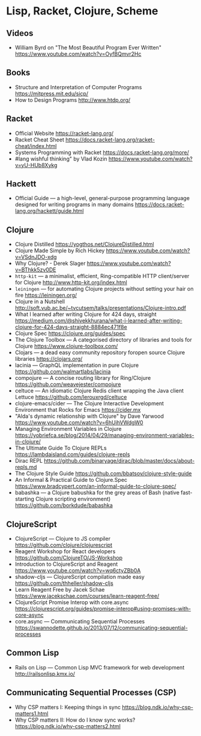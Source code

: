 # Lisp, Racket, Clojure, Scheme

## Videos

* William Byrd on "The Most Beautiful Program Ever Written"
  https://www.youtube.com/watch?v=OyfBQmvr2Hc

## Books

* Structure and Interpretation of Computer Programs
  https://mitpress.mit.edu/sicp/
* How to Design Programs
  http://www.htdp.org/

## Racket

* Official Website
  https://racket-lang.org/
* Racket Cheat Sheet
  https://docs.racket-lang.org/racket-cheat/index.html
* Systems Programming with Racket
  https://docs.racket-lang.org/more/
* #lang wishful thinking" by Vlad Kozin
  https://www.youtube.com/watch?v=yU-HUb8Xykg

## Hackett

* Official Guide — a high-level, general-purpose programming language designed for writing programs in many domains
  https://docs.racket-lang.org/hackett/guide.html

## Clojure

* Clojure Distilled
  https://yogthos.net/ClojureDistilled.html
* Clojure Made Simple by Rich Hickey
  https://www.youtube.com/watch?v=VSdnJDO-xdg
* Why Clojure? - Derek Slager
  https://www.youtube.com/watch?v=BThkk5zv0DE
* `http-kit` — a minimalist, efficient, Ring-compatible HTTP client/server for Clojure
  http://www.http-kit.org/index.html
* `leiningen` — for automating Clojure projects without setting your hair on fire
  https://leiningen.org/
* Clojure in a Nutshell
  http://soft.vub.ac.be/~tvcutsem/talks/presentations/Clojure-intro.pdf
* What I learned after writing Clojure for 424 days, straight
  https://medium.com/@shivekkhurana/what-i-learned-after-writing-clojure-for-424-days-straight-8884ec471f8e
* Clojure Spec
  https://clojure.org/guides/spec
* The Clojure Toolbox — A categorised directory of libraries and tools for Clojure
  https://www.clojure-toolbox.com/
* Clojars — a dead easy community repository foropen source Clojure libraries
  https://clojars.org/
* lacinia — GraphQL implementation in pure Clojure 
  https://github.com/walmartlabs/lacinia
* compojure — A concise routing library for Ring/Clojure
  https://github.com/weavejester/compojure
* celtuce — An idiomatic Clojure Redis client wrapping the Java client Lettuce
  https://github.com/lerouxrgd/celtuce
* clojure-emacs/cider — The Clojure Interactive Development Environment that Rocks for Emacs
  https://cider.mx
* "Alda's dynamic relationship with Clojure" by Dave Yarwood
  https://www.youtube.com/watch?v=6hUihVWdgW0
* Managing Environment Variables in Clojure
  https://yobriefca.se/blog/2014/04/29/managing-environment-variables-in-clojure/
* The Ultimate Guide To Clojure REPLs
  https://lambdaisland.com/guides/clojure-repls
* Dirac REPL
  https://github.com/binaryage/dirac/blob/master/docs/about-repls.md
* The Clojure Style Guide
  https://github.com/bbatsov/clojure-style-guide
* An Informal & Practical Guide to Clojure.Spec
  https://www.bradcypert.com/an-informal-guide-to-clojure-spec/
* babashka — a Clojure babushka for the grey areas of Bash (native fast-starting Clojure scripting environment)
  https://github.com/borkdude/babashka

## ClojureScript

* ClojureScript — Clojure to JS compiler
  https://github.com/clojure/clojurescript
* Reagent Workshop for React developers
  https://github.com/ClojureTO/JS-Workshop
* Introduction to ClojureScript and Reagent
  https://www.youtube.com/watch?v=wq6ctyZBb0A
* shadow-cljs — ClojureScript compilation made easy
  https://github.com/thheller/shadow-cljs
* Learn Reagent Free by Jacek Schae
  https://www.jacekschae.com/courses/learn-reagent-free/
* ClojureScript Promise Interop with core.async
  https://clojurescript.org/guides/promise-interop#using-promises-with-core-async
* core.async — Communicating Sequential Processes
  https://swannodette.github.io/2013/07/12/communicating-sequential-processes
  
## Common Lisp

* Rails on Lisp — Common Lisp MVC framework for web development
  http://railsonlisp.kmx.io/

## Communicating Sequential Processes (CSP)

* Why CSP matters I: Keeping things in sync
  https://blog.ndk.io/why-csp-matters1.html
* Why CSP matters II: How do I know sync works?
  https://blog.ndk.io/why-csp-matters2.html
